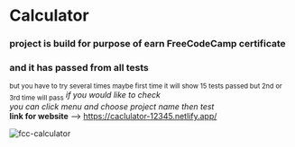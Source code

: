 # Calculator
### project is build for purpose of earn FreeCodeCamp certificate </br>
### and it has passed from all tests </br>
<sub>but you have to try several times maybe first time it will show 15 tests passed but 2nd or 3rd time will pass</sub>
*if you would like to check* </br>
*you can click menu and choose project name then test* </br>
**link for website** --> https://caclulator-12345.netlify.app/ </br>

![fcc-calculator](https://user-images.githubusercontent.com/71097499/222896276-93cc4f05-0d4d-40c6-8766-49fa27b461bb.png)


